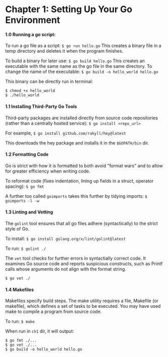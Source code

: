 # Chapter 1: Setting Up Your Go Environment

#### 1.0 Running a go script:

To run a go file as a script:
`$ go run hello.go`
This creates a binary file in a temp directory and deletes it when the program finishes.

To build a binary for later use:
`$ go build hello.go`
This creates an executable with the same name as the go file in the same directory. To change the name of the executable:
`$ go build -o hello_world hello.go`

This binary can be directly run in terminal:
```
$ chmod +x hello_world
$ ./hello_world
```

#### 1.1 Installing Third-Party Go Tools

Third-party packages are installed directly from source code repositories (rather than a centrally hosted service):
`$ go install <repo_url>`

For example,
`$ go install github.com/rakyll/hey@latest`

This downloads the hey package and installs it in the `$GOPATH/bin` dir.

#### 1.2 Formatting Code

Go is strict with how it is formatted to both avoid "format wars" and to allow for greater efficiency when writing code.

To reformat code (fixes indentation, lining up fields in a struct, operator spacing):
`$ go fmt`

A further too called `goimports` takes this further by tidying imports:
`$ goimports -l -w`


#### 1.3 Linting and Vetting

The `golint` tool ensures that all go files adhere (syntactically) to the strict style of Go.

To install:
`$ go install golang.org/x/lint/golint@latest`

To run:
`$ golint ./`

The `vet` tool checks for further errors in syntactially correct code. It examines Go source code and reports suspicious constructs, such as Printf calls whose arguments do not align with the format string.

`$ go vet ./`

#### 1.4 Makefiles
Makefiles specify build steps. The make utility requires a file, Makefile (or makefile), which defines a set of tasks to be executed. You may have used make to compile a program from source code.

To run:
`$ make`

When run in `ch1` dir, it will output:

```
$ go fmt ./...
$ go vet ./...
$ go build -o hello_world hello.go
```
